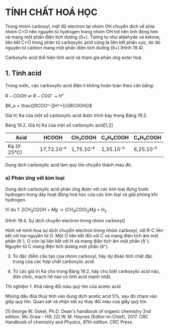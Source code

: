 # TÍNH CHẤT HOÁ HỌC

Trong nhóm carboxyl, mật độ electron tại nhóm OH chuyển dịch về phía nhóm C=O nên nguyên tử hydrogen trong nhóm OH trở nên linh động hơn và mang một phần điện tích dương (δ+). Tương tự như aldehyde và ketone, liên kết C=O trong phân tử carboxylic acid cũng là liên kết phân cực, do đó nguyên tử carbon mang một phần điện tích dương (δ+) (Hình 19.4).

Carboxylic acid thể hiện tính acid và tham gia phản ứng ester hoá.

## 1. Tính acid

Trong nước, các carboxylic acid điện li không hoàn toàn theo cân bằng:

$R-COOH \rightleftharpoons R-COO^- + H^+$

$K_a = \frac{[RCOO^-][H^+]}{[RCOOH]}$

Giá trị Ka của một số carboxylic acid được trình bày trong Bảng 19.2.

Bảng 19.2. Giá trị Ka của một số carboxylic acid[1,2]

| Acid | HCOOH | CH₃COOH | C₂H₅COOH | C₆H₅COOH |
|------|--------|----------|-----------|-----------|
| Ka (ở 25°C) | 17,72.10⁻⁵ | 1,75.10⁻⁵ | 1,35.10⁻⁵ | 6,25.10⁻⁵ |

Dung dịch carboxylic acid làm quỳ tím chuyển thành màu đỏ.

### a) Phản ứng với kim loại

Dung dịch carboxylic acid phản ứng được với các kim loại đứng trước hydrogen trong dãy hoạt động hoá học của các kim loại và giải phóng khí hydrogen.

Ví dụ 1: $2CH_3COOH + Mg \rightarrow (CH_3COO)_2Mg + H_2$

[Hình 19.4. Sự dịch chuyển electron trong nhóm carboxyl]

Hình vẽ minh họa sự dịch chuyển electron trong nhóm carboxyl, với R-C liên kết với hai nguyên tử O. Một O liên kết đôi với C và mang điện tích âm một phần (δ⁻), O còn lại liên kết với H và mang điện tích âm một phần (δ⁻). Nguyên tử C mang điện tích dương một phần (δ⁺).

3. Từ đặc điểm cấu tạo của nhóm carboxyl, hãy dự đoán tính chất đặc trưng của các hợp chất carboxylic acid.

4. Từ các giá trị Ka cho trong Bảng 19.2, hãy cho biết carboxylic acid nào, đơn chức, mạch hở nào có tính acid mạnh nhất.

Thí nghiệm 1. Khả năng đổi màu quỳ tím của acetic acid

Nhúng dầu đũa thuỷ tinh vào dung dịch acetic acid 5%, sau đó chạm vào giấy quỳ tím. Quan sát và nhận xét sự thay đổi màu của giấy quỳ tím.

[1] George W. Gokel, Ph.D. Dean's handbook of organic chemistry 2nd edition. Mc Graw - Hill.
[2] W. M. Haynes (Editor-in-Chief), 2017. CRC Handbook of chemistry and Physics, 97th edition. CRC Press.